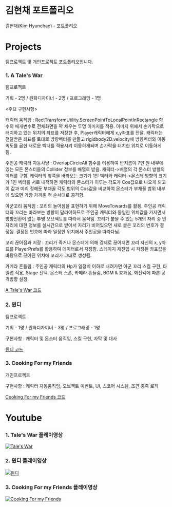 # 김현채 포트폴리오
김현채(Kim Hyunchae) - 포트폴리오

# Projects
팀프로젝트 및 개인프로젝트 포트폴리오입니다.

### 1. A Tale's War
팀프로젝트

기획 - 2명 / 원화디자이너 - 2명 / 프로그래밍 - 1명

<주요 구현사항>

캐릭터 움직임 : RectTransformUtility.ScreenPointToLocalPointInRectangle 함수의 매개변수로 전체화면을 꽉 채우는 투명 이미지를 적용. 이미지 위에서 손가락으로 터치하고 있는 위치의 좌표를 저장한 후, Player캐릭터에게 x,y좌표를 전달. 캐릭터는 전달받은 좌표를 토대로 방향벡터를 만들고 rigidbody2D.velocity에 방향벡터와 이동속도를 곱한 새로운 벡터를 적용시켜 이동하게되며 손가락을 터치한 위치로 이동하게 됨.

주인공 캐릭터 자동사냥 : OverlapCircleAll 함수를 이용하여 반지름이 7인 원 내부에 있는 모든 몬스터들의 Collider 정보를 배열로 받음. 캐릭터->배열의 각 몬스터 방향의 벡터를 구함. 캐릭터의 앞쪽을 바라보는 크기가 1인 벡터와 캐릭터->몬스터 방향의 크기가 1인 벡터를 서로 내적하면 캐릭터와 몬스터가 이루는 각도가 Cos값으로 나오게 되고 이 값과 미리 정해둔 부채꼴 각도 범위의 Cos값을 비교하여 몬스터가 부채꼴 범위 내부에 있으면 가장 가까운 적 순서대로 공격함.

아군꼬리 움직임 : 꼬리의 늘어짐을 표현하기 위해 MoveTowards를 활용. 주인공 캐릭터와 꼬리는 바라보는 방향이 달라야하므로 주인공 캐릭터와 동일한 위치값을 가지면서 방향전환이 없는 투명 오브젝트를 따라서 움직임. 꼬리가 붙을 수 있는 5개의 자리 중 빈 자리에 대한 정보를 실시간으로 받아서 자리가 비어있으면 새로 붙은 꼬리의 번호가 결정됨. 결정된 번호에 따라 일정한 위치에서 주인공을 따라다님.

꼬리 끊어짐과 저장 : 꼬리가 죽거나 몬스터에 의해 강제로 끊어지면 꼬리 자신의 x, y좌표를 PlayerPrefs를 활용하여 데이터로서 저장함. 스테이지 재진입 시 저장된 좌표값을 바탕으로 끊어진 위치에 꼬리가 그대로 생성됨.

카메라 흔들림 : 주인공 캐릭터의 Hp가 일정치 이하로 내려가면 
아군 꼬리 스킬 구현, 타일맵 적용, Stage 선택, 몬스터 스폰, 카메라 흔들림, BGM & 효과음, 회전각에 따른 공격방향 설정

[A Tale's War 코드](https://github.com/hyunchae123/Tale-s-War)

### 2. 윈디
팀프로젝트

기획 - 1명 / 원화디자이너 - 3명 / 프로그래밍 - 1명

구현사항 : 캐릭터 및 몬스터 움직임, 스킬 구현, 자막 및 대사

[윈디 코드](https://github.com/hyunchae123/TeamProject-1-1)

### 3. Cooking For my Friends
개인프로젝트

구현사항 : 캐릭터 자동움직임, 오브젝트 이벤트, UI, 스코어 시스템, 조건 충족 로직

[Cooking For my Friends 코드](https://github.com/hyunchae123/Project2)

# Youtube

### 1. Tale's War 플레이영상
[![Tale's War](http://img.youtube.com/vi/Z6qsAPXw9kE/0.jpg)](https://youtu.be/Z6qsAPXw9kE)
### 2. 윈디 플레이영상
[![윈디](http://img.youtube.com/vi/5lLYblX9WyU/0.jpg)](https://youtu.be/5lLYblX9WyU)
### 3. Cooking For my Friends 플레이영상
[![Cooking For my Friends](http://img.youtube.com/vi/9pIdL8q7msA/0.jpg)](https://youtu.be/9pIdL8q7msA)

